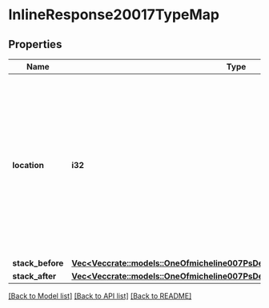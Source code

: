 # InlineResponse20017TypeMap

## Properties

Name | Type | Description | Notes
------------ | ------------- | ------------- | -------------
**location** | **i32** | The location of a node in a Micheline expression tree in prefix order, with zero being the root and adding one for every basic node, sequence and primitive application. | 
**stack_before** | [**Vec<Vec<crate::models::OneOfmicheline007PsDelph1MichelsonV1Expressionarray>>**](array.md) |  | 
**stack_after** | [**Vec<Vec<crate::models::OneOfmicheline007PsDelph1MichelsonV1Expressionarray>>**](array.md) |  | 

[[Back to Model list]](../README.md#documentation-for-models) [[Back to API list]](../README.md#documentation-for-api-endpoints) [[Back to README]](../README.md)



